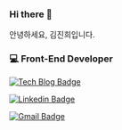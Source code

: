 ### Hi there 👋

안녕하세요, 김진희입니다.
    
### 💻 Front-End Developer

[![Tech Blog Badge](http://img.shields.io/badge/-Tech%20blog-black?style=flat-square&logo=github&link=https://velog.io/@bab_bury)](https://velog.io/@bab_bury)
	
  [![Linkedin Badge](https://img.shields.io/badge/-LinkedIn-blue?style=flat-square&logo=Linkedin&logoColor=white&link=https://www.linkedin.com/in/seong-yun-byeon-8183a8113/)](https://www.linkedin.com/in/seong-yun-byeon-8183a8113/)
	
  [![Gmail Badge](https://img.shields.io/badge/Gmail-d14836?style=flat-square&logo=Gmail&logoColor=white&link=mailto:jinheeee72@gmail.com)](mailto:jinheeee72@gmail.com)
  
<!--
**jindobry/jindobry** is a ✨ _special_ ✨ repository because its `README.md` (this file) appears on your GitHub profile.

Here are some ideas to get you started:

- 🔭 I’m currently working on ...
- 🌱 I’m currently learning ...
- 👯 I’m looking to collaborate on ...
- 🤔 I’m looking for help with ...
- 💬 Ask me about ...
- 📫 How to reach me: ...
- 😄 Pronouns: ...
- ⚡ Fun fact: ...
-->
